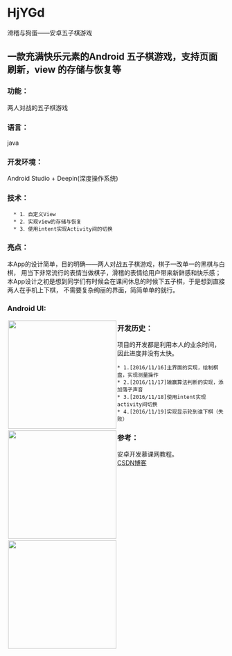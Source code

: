 # HjYGd
滑稽与狗蛋——安卓五子棋游戏

## 一款充满快乐元素的Android 五子棋游戏，支持页面刷新，view 的存储与恢复等

### 功能：

两人对战的五子棋游戏

### 语言：

java

### 开发环境：

Android Studio + Deepin(深度操作系统)

### 技术：

      * 1．自定义View
      * 2．实现view的存储与恢复
      * 3．使用intent实现Activity间的切换

### 亮点：

本App的设计简单，目的明确——两人对战五子棋游戏，棋子一改单一的黑棋与白棋，
用当下非常流行的表情当做棋子，滑稽的表情给用户带来新鲜感和快乐感；
本App设计之初是想到同学们有时候会在课间休息的时候下五子棋，于是想到直接两人在手机上下棋，
不需要复杂绚丽的界面，简简单单的就行。

### Android UI:
<div style="float:left;border:solid 1px 000;margin:2px;">
<img src="http://images2015.cnblogs.com/blog/1026866/201611/1026866-20161120000954763-233180565.png" width="250" />
</div>
<div style="float:left;border:solid 1px 000;margin:2px;">
<img src="http://images2015.cnblogs.com/blog/1026866/201611/1026866-20161120001006170-206478981.png" width="250" />
</div>
<div style="float:left;border:solid 1px 000;margin:2px;">
<img src="http://images2015.cnblogs.com/blog/1026866/201611/1026866-20161120001018404-1422224272.png" width="250" />
</div>

### 开发历史：

项目的开发都是利用本人的业余时间，因此进度并没有太快。

    * 1.[2016/11/16]主界面的实现，绘制棋盘，实现测量操作
    * 2.[2016/11/17]输赢算法判断的实现，添加落子声音
    * 3.[2016/11/18]使用intent实现activity间切换
    * 4.[2016/11/19]实现显示轮到谁下棋（失败）

### 参考：
  安卓开发慕课网教程。  
  [CSDN博客](http://blog.csdn.net/baidu_33714003/article/details/50944940) 
